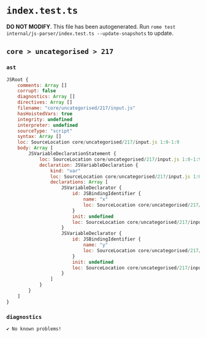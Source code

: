 # `index.test.ts`

**DO NOT MODIFY**. This file has been autogenerated. Run `rome test internal/js-parser/index.test.ts --update-snapshots` to update.

## `core > uncategorised > 217`

### `ast`

```javascript
JSRoot {
	comments: Array []
	corrupt: false
	diagnostics: Array []
	directives: Array []
	filename: "core/uncategorised/217/input.js"
	hasHoistedVars: true
	integrity: undefined
	interpreter: undefined
	sourceType: "script"
	syntax: Array []
	loc: SourceLocation core/uncategorised/217/input.js 1:0-1:9
	body: Array [
		JSVariableDeclarationStatement {
			loc: SourceLocation core/uncategorised/217/input.js 1:0-1:9
			declaration: JSVariableDeclaration {
				kind: "var"
				loc: SourceLocation core/uncategorised/217/input.js 1:0-1:9
				declarations: Array [
					JSVariableDeclarator {
						id: JSBindingIdentifier {
							name: "x"
							loc: SourceLocation core/uncategorised/217/input.js 1:4-1:5 (x)
						}
						init: undefined
						loc: SourceLocation core/uncategorised/217/input.js 1:4-1:5
					}
					JSVariableDeclarator {
						id: JSBindingIdentifier {
							name: "y"
							loc: SourceLocation core/uncategorised/217/input.js 1:7-1:8 (y)
						}
						init: undefined
						loc: SourceLocation core/uncategorised/217/input.js 1:7-1:8
					}
				]
			}
		}
	]
}
```

### `diagnostics`

```
✔ No known problems!

```
